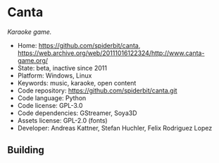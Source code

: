 # Canta

_Karaoke game._

- Home: https://github.com/spiderbit/canta, https://web.archive.org/web/20111016122324/http://www.canta-game.org/
- State: beta, inactive since 2011
- Platform: Windows, Linux
- Keywords: music, karaoke, open content
- Code repository: https://github.com/spiderbit/canta.git
- Code language: Python
- Code license: GPL-3.0
- Code dependencies: GStreamer, Soya3D
- Assets license: GPL-2.0 (fonts)
- Developer: Andreas Kattner, Stefan Huchler, Felix Rodriguez Lopez

## Building
